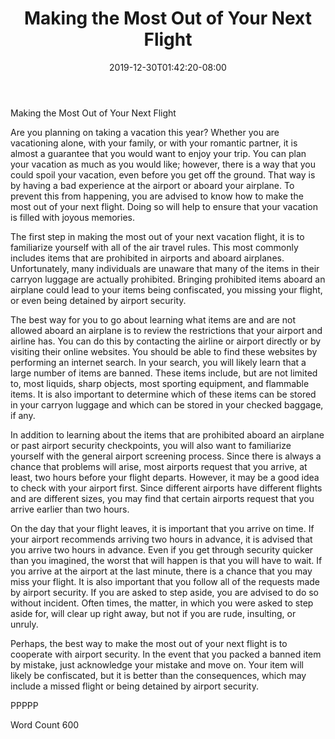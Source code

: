 ﻿---
title: "Making the Most Out of Your Next Flight"
date: 2019-12-30T01:42:20-08:00
description: "New Air Travel Rules Tips for Web Success"
featured_image: "/images/New Air Travel Rules.jpg"
tags: ["New Air Travel Rules"]
---

Making the Most Out of Your Next Flight

Are you planning on taking a vacation this year?  Whether you are vacationing alone, with your family, or with your romantic partner, it is almost a guarantee that you would want to enjoy your trip.  You can plan your vacation as much as you would like; however, there is a way that you could spoil your vacation, even before you get off the ground. That way is by having a bad experience at the airport or aboard your airplane. To prevent this from happening, you are advised to know how to make the most out of your next flight.  Doing so will help to ensure that your vacation is filled with joyous memories.

The first step in making the most out of your next vacation flight, it is to familiarize yourself with all of the air travel rules.  This most commonly includes items that are prohibited in airports and aboard airplanes.  Unfortunately, many individuals are unaware that many of the items in their carryon luggage are actually prohibited.  Bringing prohibited items aboard an airplane could lead to your items being confiscated, you missing your flight, or even being detained by airport security.  

The best way for you to go about learning what items are and are not allowed aboard an airplane is to review the restrictions that your airport and airline has. You can do this by contacting the airline or airport directly or by visiting their online websites. You should be able to find these websites by performing an internet search.  In your search, you will likely learn that a large number of items are banned. These items include, but are not limited to, most liquids, sharp objects, most sporting equipment, and flammable items.  It is also important to determine which of these items can be stored in your carryon luggage and which can be stored in your checked baggage, if any.

In addition to learning about the items that are prohibited aboard an airplane or past airport security checkpoints, you will also want to familiarize yourself with the general airport screening process.  Since there is always a chance that problems will arise, most airports request that you arrive, at least, two hours before your flight departs.  However, it may be a good idea to check with your airport first.  Since different airports have different flights and are different sizes, you may find that certain airports request that you arrive earlier than two hours.  

On the day that your flight leaves, it is important that you arrive on time.  If your airport recommends arriving two hours in advance, it is advised that you arrive two hours in advance.  Even if you get through security quicker than you imagined, the worst that will happen is that you will have to wait. If you arrive at the airport at the last minute, there is a chance that you may miss your flight.  It is also important that you follow all of the requests made by airport security.  If you are asked to step aside, you are advised to do so without incident. Often times, the matter, in which you were asked to step aside for, will clear up right away, but not if you are rude, insulting, or unruly.  

Perhaps, the best way to make the most out of your next flight is to cooperate with airport security.  In the event that you packed a banned item by mistake, just acknowledge your mistake and move on.  Your item will likely be confiscated, but it is better than the consequences, which may include a missed flight or being detained by airport security.

PPPPP

Word Count 600

